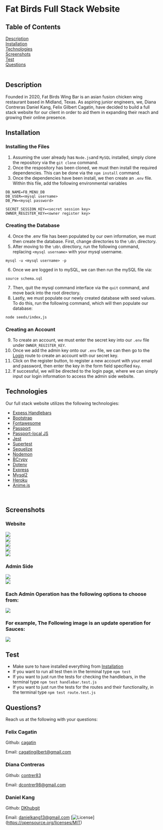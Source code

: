 # Fat Birds Full Stack Website

## Table of Contents
[Description](#description) <br />
[Installation](#installation) <br />
[Technologies](#technologies) <br />
[Screenshots](#screenshots) <br />
[Test](#test) <br />
[Questions](#questions) <br />
<br />

## Description
Founded in 2020, Fat Birds Wing Bar is an asian fusion chicken wing restaurant based in Midland, Texas. As aspiring junior engineers, we, Diana Contreras
Daniel Kang, Felix Gilbert Cagatin, have decided to build a full stack website for our client in order to aid them in expanding their reach and growing their online presence. <br />

## Installation
### Installing the Files
1. Assuming the user already has ```Node.js```and ```MySQL``` installed, simply clone the repository via the ```git clone``` command. 
2. Once the respository has been cloned, we must then install the required dependencies. This can be done via the ```npm install``` command. 
3. Once the dependencies have been install, we then create an ```.env``` file. Within this file, add the following environmental variables
```
DB_NAME=FB_MENU_DB
DB_USER=<mysql username>
DB_PW=<mysql password>

SECRET_SESSION_KEY=<secret session key>
OWNER_REGISTER_KEY=<owner register key>
```
### Creating the Database
4. Once the .env file has been populated by our own information, we must then create the database. First, change directories to the ```\db\``` directory. 
5. After moving to the ```\db\``` directiory, run the following command, replacing ```<mysql username>``` with your mysql username. <br/> 
```
mysql -u <mysql username> -p
```
6. Once we are logged in to mySQL, we can then run the mySQL file via:
```
source schema.sql
```
7. Then, quit the mysql command interface via the ```quit``` command, and move back into the root directory.
8. Lastly, we must populate our newly created database with seed values. To do this, run the following command, which will then populate our database:
```
node seeds/index,js
```
### Creating an Account
9. To create an account, we must enter the secret key into our ```.env``` file under ```OWNER_REGISTER_KEY```. 
10. Once we add the admin key onto our ```.env``` file, we can then go to the [Login](https://fat-birds-wing-bar.herokuapp.com/login) route to create an account with our secret key.
11. Click on the register button, to register a new account with your email and password, then enter the key in the form field specified ```Key```.
12. If successful, we will be directed to the login page, where we can simply input our login information to access the admin side website. 

## Technologies
Our full stack website utilizes the following technologies:
* [Expess Handlebars](https://www.npmjs.com/package/express-handlebars)
* [Bootstrap](https://getbootstrap.com/)
* [Fontawesome](https://fontawesome.com/)
* [Passport](https://www.npmjs.com/package/passport)
* [Passport-local JS](https://www.passportjs.org/packages/passport-local/)
* [Jest](https://www.npmjs.com/package/jest)
* [Supertest](https://www.npmjs.com/package/supertest)
* [Sequelize](https://sequelize.org/)
* [Nodemon](https://www.npmjs.com/package/nodemon)
* [BCrypy](https://www.npmjs.com/package/bcrypt)
* [Dotenv](https://www.npmjs.com/package/dotenv)
* [Express](https://expressjs.com/)
* [Mysql2](https://www.npmjs.com/package/mysql2)
* [Heroku](https://www.heroku.com/)
* [Anime.js](https://animejs.com/)
<br/>

## Screenshots
### Website
![](/public/images/screenshot_main.PNG) <br/>
![](/public/images/screenshot_menu_chicken.PNG) <br >
![](/public/images/screenshot_about.PNG) <br >
![](/public/images/screenshot_contact.PNG) <br >
![](/public/images/screenshot_mobile.PNG) <br >

### Admin Side
![](/public/images/admin_login_page.PNG) <br/>
![](/public/images/admin_user_page.PNG) <br/>
### Each Admin Operation has the following options to choose from:
![](/public/images/admin_operations.PNG) <br />
### For example, The Following image is an update operation for Sauces:
![](/public/images/admin_operation_demo.PNG) <br />
## Test
- Make sure to have installed everything from [Installation](#installation)
- If you want to run all test then in the terminal type ```npm test```
- If you want to just run the tests for checking the handlebars, in the terminal type ```npm test handlebar.test.js```
- If you want to just run the tests for the routes and their functionality, in the terminal type ```npm test route.test.js``` <br/>


## Questions? 
Reach us at the following with your questions: <br/>
### Felix Cagatin
Github: [cagatin](https://github.com/cagatin)

Email: cagatingilbert@gmail.com


### Diana Contreras
Github: [contrer83](https://github.com/contrer83)

Email: dcontrer98@gmail.com


### Daniel Kang
Github: [DKhubgit](https://github.com/DKhubgit)

Email: danielkang13@gmail.com
[![License](https://img.shields.io/badge/License-MIT-yellow.svg)]
<br/>
(https://opensource.org/licenses/MIT)